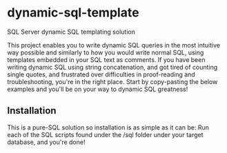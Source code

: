 # dynamic-sql-template
SQL Server dynamic SQL templating solution

This project enables you to write dynamic SQL queries in the most intuitive way possible and similarly to how you would write normal SQL, using templates embedded in your SQL text as comments. If you have been writing dynamic SQL using string concatenation, and got tired of counting single quotes, and frustrated over difficulties in proof-reading and troubleshooting, you're in the right place. Start by copy-pasting the below examples and you'll be on your way to dynamic SQL greatness!

## Installation
This is a pure-SQL solution so installation is as simple as it can be: Run each of the SQL scripts found under the /sql folder under your target database, and you're done!
